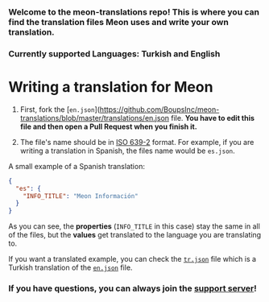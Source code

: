 ### Welcome to the meon-translations repo! This is where you can find the translation files Meon uses and write your own translation.

### Currently supported Languages: Turkish and English

# Writing a translation for Meon

1) First, fork the [`en.json`](https://github.com/BoupsInc/meon-translations/blob/master/translations/en.json file. **You have to edit this file and then open a Pull Request when you finish it.**

2) The file's name should be in [ISO 639-2](https://www.loc.gov/standards/iso639-2/php/code_list.php) format. For example, if you are writing a translation in Spanish, the files name would be `es.json`.

A small example of a Spanish translation:

```json
{
  "es": { 
    "INFO_TITLE": "Meon Información"
  }
}
```

As you can see, the **properties** (`INFO_TITLE` in this case) stay the same in all of the files, but the **values** get translated to the language you are translating to.

If you want a translated example, you can check the [`tr.json`](https://github.com/BoupsInc/meon-translations/blob/master/translations/tr.json) file which is a Turkish translation of the [`en.json`](https://github.com/BoupsInc/meon-translations/blob/master/translations/en.json) file.

### If you have questions, you can always join the [support server](https://discord.gg/WZKGGmdCqX)!
